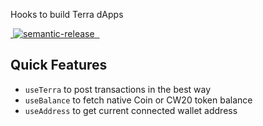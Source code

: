 Hooks to build Terra dApps

<a href="https://www.npmjs.com/package/@wizard-ui/terra" target="\_parent">
  <img alt="" src="https://img.shields.io/npm/dm/@wizard-ui/terra.svg" />
</a><a href="#badge">
    <img alt="semantic-release" src="https://img.shields.io/badge/%20%20%F0%9F%93%A6%F0%9F%9A%80-semantic--release-e10079.svg">
  </a><a href="https://github.com/leyetilabs/wizard-ui" target="\_parent">
  <img alt="" src="https://img.shields.io/github/stars/leyetilabs/wizard-ui.svg?style=social&label=Star" />
</a><a href="https://twitter.com/arthuryeti" target="\_parent">
  <img alt="" src="https://img.shields.io/twitter/follow/arthuryeti.svg?style=social&label=Follow" />
</a>

## Quick Features

- `useTerra` to post transactions in the best way
- `useBalance` to fetch native Coin or CW20 token balance
- `useAddress` to get current connected wallet address
